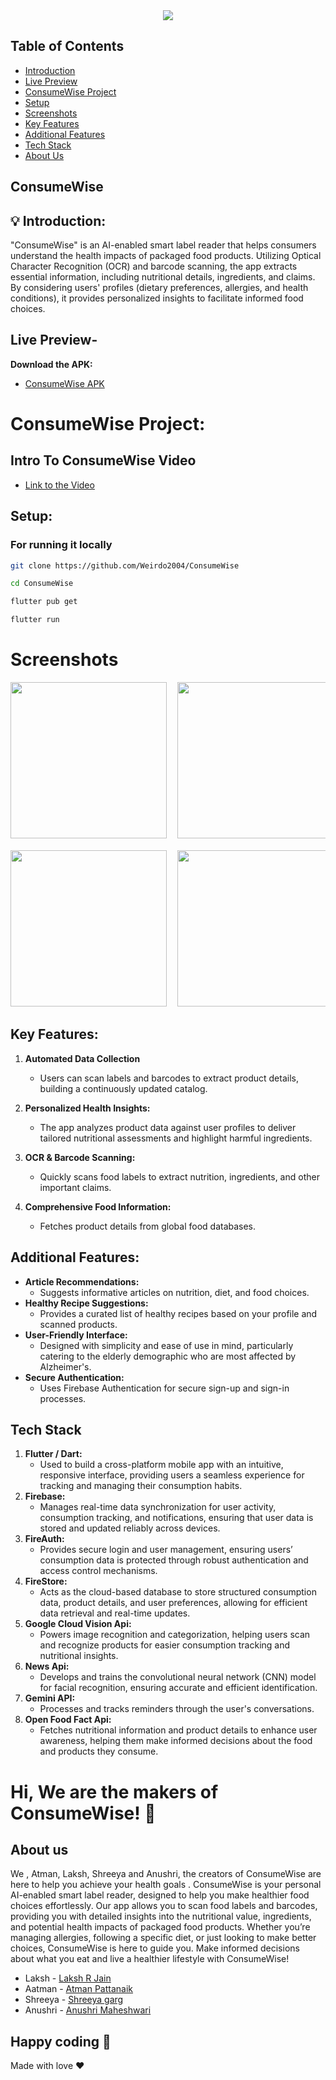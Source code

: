 <center>
<img src="https://readme-typing-svg.herokuapp.com?color=FFADD8E6&size=28&width=900&height=80&lines=Welcome+to+ConsumeWise+-+AI+enabled+Smart+Label+Reader" />
</center>

## Table of Contents
- [Introduction](#-introduction)
- [Live Preview](#live-preview-)
- [ConsumeWise Project](#intro-to-consumewise-video)
- [Setup](#setup)
- [Screenshots](#screenshots)
- [Key Features](#key-features)
- [Additional Features](#additional-features)
- [Tech Stack](#tech-stack)
- [About Us](#about-us)

## ConsumeWise

## 💡 Introduction:


"ConsumeWise" is an AI-enabled smart label reader that helps consumers understand the health impacts of packaged food products. Utilizing Optical Character Recognition (OCR) and barcode scanning, the app extracts essential information, including nutritional details, ingredients, and claims. By considering users' profiles (dietary preferences, allergies, and health conditions), it provides personalized insights to facilitate informed food choices.



## Live Preview-

**Download the APK:**

- [ConsumeWise APK](https://drive.google.com/drive/folders/1s7f7yGHexUrN-YZzc8Z6EfoYOsmXB_op)



# ConsumeWise Project:

## Intro To ConsumeWise Video

- [Link to the Video](https://drive.google.com/drive/folders/1A6E9R32dQRz6YzP1VufZBtwIsuFuHO6n)




## Setup:

### For running it locally

```bash
git clone https://github.com/Weirdo2004/ConsumeWise
```
```bash
cd ConsumeWise
```
```bash
flutter pub get
```
```bash
flutter run
```
  
# Screenshots
<pre>
<img src = "https://github.com/Weirdo2004/ConsumeWise/blob/master/assets/images/home.jpg" width = "250">  <img src = "https://github.com/Weirdo2004/ConsumeWise/blob/master/assets/images/recipe.jpg" width = "250"> <img src = "https://github.com/Weirdo2004/ConsumeWise/blob/master/assets/images/gemini.jpg" width = "250">  
  
<img src= "https://github.com/Weirdo2004/ConsumeWise/blob/master/assets/images/barcode.jpg" width = "250">  <img src= "https://github.com/Weirdo2004/ConsumeWise/blob/master/assets/images/signup.jpg" width = "250">  <img src= "https://github.com/Weirdo2004/ConsumeWise/blob/master/assets/images/userinfo.jpg" width = "250">
</pre>


## Key Features:
1. **Automated Data Collection**
   - Users can scan labels and barcodes to extract product details, building a continuously updated catalog.

2. **Personalized Health Insights:**
   - The app analyzes product data against user profiles to deliver tailored nutritional assessments and highlight harmful ingredients.

3. **OCR & Barcode Scanning:**
   - Quickly scans food labels to extract nutrition, ingredients, and other important claims.

4. **Comprehensive Food Information:**
   - Fetches product details from global food databases.


## Additional Features:
- **Article Recommendations:**
   - Suggests informative articles on nutrition, diet, and food choices.
- **Healthy Recipe Suggestions:**
   - Provides a curated list of healthy recipes based on your profile and scanned products.
- **User-Friendly Interface:**
   - Designed with simplicity and ease of use in mind, particularly catering to the elderly demographic who are most affected by Alzheimer's.
- **Secure Authentication:**
   - Uses Firebase Authentication for secure sign-up and sign-in processes.

## Tech Stack
1. **Flutter / Dart:**
   -  Used to build a cross-platform mobile app with an intuitive, responsive interface, providing users a seamless experience for tracking and managing their consumption habits.
2. **Firebase:**
   -  Manages real-time data synchronization for user activity, consumption tracking, and notifications, ensuring that user data is stored and updated reliably across devices.
3. **FireAuth:**
   - Provides secure login and user management, ensuring users’ consumption data is protected through robust authentication and access control mechanisms.
4. **FireStore:**
   - Acts as the cloud-based database to store structured consumption data, product details, and user preferences, allowing for efficient data retrieval and real-time updates.
5. **Google Cloud Vision Api:**
   -  Powers image recognition and categorization, helping users scan and recognize products for easier consumption tracking and nutritional insights.
6. **News Api:**
   - Develops and trains the convolutional neural network (CNN) model for facial recognition, ensuring accurate and efficient identification.
7. **Gemini API:**
   - Processes and tracks reminders through the user's conversations.
8. **Open Food Fact Api:**
   - Fetches nutritional information and product details to enhance user awareness, helping them make informed decisions about the food and products they consume.



# Hi, We are the makers of ConsumeWise! 👋

## About us

We , Atman, Laksh, Shreeya and Anushri, the creators of ConsumeWise are here to help you achieve your health goals . ConsumeWise is your personal AI-enabled smart label reader, designed to help you make healthier food choices effortlessly. Our app allows you to scan food labels and barcodes, providing you with detailed insights into the nutritional value, ingredients, and potential health impacts of packaged food products. Whether you’re managing allergies, following a specific diet, or just looking to make better choices, ConsumeWise is here to guide you.
Make informed decisions about what you eat and live a healthier lifestyle with ConsumeWise!

- Laksh - [Laksh R Jain](https://www.linkedin.com/in/laksh-jain-6b308323b/)
- Aatman - [Atman Pattanaik](https://www.linkedin.com/in/atman-pattanaik-558b06285/)
- Shreeya - [Shreeya garg](http://www.linkedin.com/in/shreeyag)
- Anushri - [Anushri Maheshwari](https://www.linkedin.com/in/anushri-maheshwari-453049285)


## Happy coding 💯

Made with love ❤️
